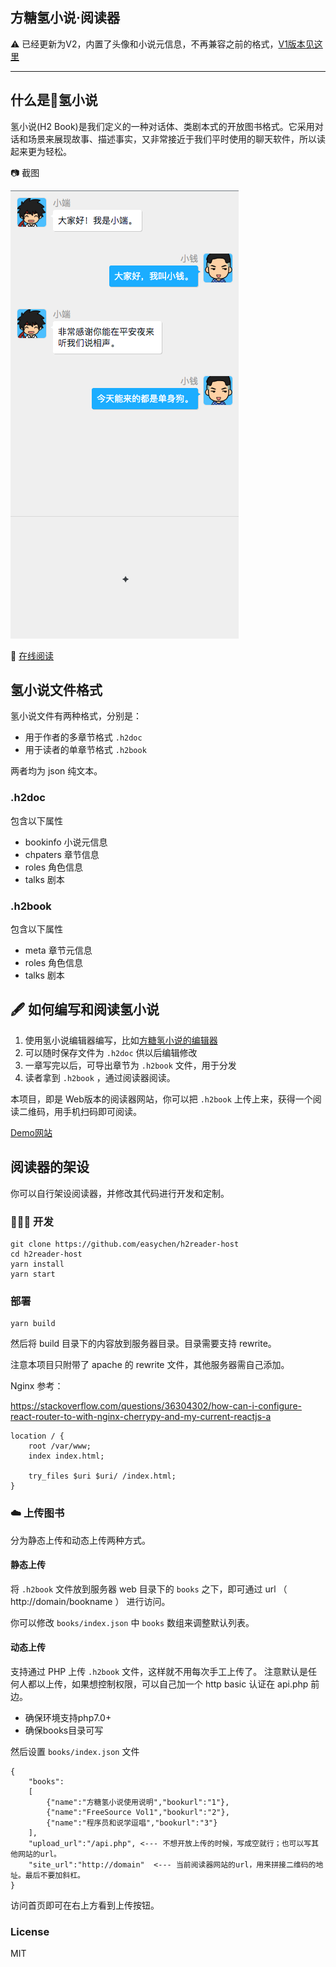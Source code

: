 ## 方糖氢小说·阅读器

⚠️ 已经更新为V2，内置了头像和小说元信息，不再兼容之前的格式，[V1版本见这里](https://github.com/easychen/h2webreader/tree/v1)

---
## 什么是🎈氢小说

氢小说(H2 Book)是我们定义的一种对话体、类剧本式的开放图书格式。它采用对话和场景来展现故事、描述事实，又非常接近于我们平时使用的聊天软件，所以读起来更为轻松。

📷 截图

![](doc/screenshot.png)

📖 [在线阅读](https://du.ftqq.com)



## 氢小说文件格式

氢小说文件有两种格式，分别是：

- 用于作者的多章节格式 `.h2doc`
- 用于读者的单章节格式 `.h2book`

两者均为 json 纯文本。

### .h2doc

包含以下属性

- bookinfo 小说元信息
- chpaters 章节信息
- roles 角色信息
- talks 剧本

### .h2book 

包含以下属性

- meta 章节元信息
- roles 角色信息
- talks 剧本

## 🖋 如何编写和阅读氢小说

1. 使用氢小说编辑器编写，比如[方糖氢小说的编辑器](https://qing.ftqq.com)
2. 可以随时保存文件为 `.h2doc` 供以后编辑修改
3. 一章写完以后，可导出章节为 `.h2book` 文件，用于分发 
4. 读者拿到 `.h2book` ，通过阅读器阅读。

本项目，即是 Web版本的阅读器网站，你可以把 `.h2book` 上传上来，获得一个阅读二维码，用手机扫码即可阅读。

[Demo网站](https://du.slidechan.com)

## 阅读器的架设

你可以自行架设阅读器，并修改其代码进行开发和定制。

### 👨🏻‍💻 开发

```
git clone https://github.com/easychen/h2reader-host
cd h2reader-host
yarn install
yarn start
```

### 部署

```
yarn build
```

然后将 build 目录下的内容放到服务器目录。目录需要支持 rewrite。

注意本项目只附带了 apache 的 rewrite 文件，其他服务器需自己添加。

Nginx 参考：

https://stackoverflow.com/questions/36304302/how-can-i-configure-react-router-to-with-nginx-cherrypy-and-my-current-reactjs-a
```
location / {
    root /var/www;
    index index.html;

    try_files $uri $uri/ /index.html;
}
```

### ☁️ 上传图书

分为静态上传和动态上传两种方式。

#### 静态上传

将 `.h2book` 文件放到服务器 web 目录下的 `books` 之下，即可通过 url （ http://domain/bookname ） 进行访问。

你可以修改 `books/index.json` 中 `books` 数组来调整默认列表。


#### 动态上传

支持通过 PHP 上传 `.h2book` 文件，这样就不用每次手工上传了。 注意默认是任何人都以上传，如果想控制权限，可以自己加一个 http basic 认证在 api.php 前边。


- 确保环境支持php7.0+
- 确保books目录可写
  
然后设置 `books/index.json` 文件

```
{
    "books":
    [
        {"name":"方糖氢小说使用说明","bookurl":"1"},
        {"name":"FreeSource Vol1","bookurl":"2"},
        {"name":"程序员和说学逗唱","bookurl":"3"}
    ],
    "upload_url":"/api.php", <--- 不想开放上传的时候，写成空就行；也可以写其他网站的url。
    "site_url":"http://domain"  <--- 当前阅读器网站的url，用来拼接二维码的地址。最后不要加斜杠。
}
```
访问首页即可在右上方看到上传按钮。

### License

MIT 



